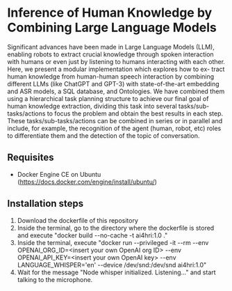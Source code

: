 # Inference of Human Knowledge by Combining Large Language Models

Significant advances have been made in Large Language Models (LLM), enabling robots to extract crucial knowledge through spoken interaction with humans or even just by listening to humans interacting with each other. Here, we present a modular implementation which explores how to ex-
tract human knowledge from human-human speech interaction by combining different LLMs (like ChatGPT and GPT-3) with state-of-the-art embedding and ASR models, a SQL database, and Ontologies. We have combined them using a hierarchical task planning structure to achieve our final goal of human
knowledge extraction, dividing this task into several tasks/sub- tasks/actions to focus the problem and obtain the best results in each step. These tasks/sub-tasks/actions can be combined in series or in parallel and include, for example, the recognition of the agent (human, robot, etc) roles to differentiate them and the detection of the topic of conversation.

## Requisites

- Docker Engine CE on Ubuntu (https://docs.docker.com/engine/install/ubuntu/)

## Installation steps

1. Download the dockerfile of this repository
2. Inside the terminal, go to the directory where the dockerfile is stored and execute "docker build --no-cache -t ai4hri:1.0 ."
3. Inside the terminal, execute "docker run --privileged -it --rm --env OPENAI_ORG_ID=&lt;insert your own OpenAI org ID&gt; --env OPENAI_API_KEY=&lt;insert your own OpenAI key&gt; --env LANGUAGE_WHISPER='en' --device /dev/snd:/dev/snd ai4hri:1.0"
4. Wait for the message "Node whisper initialized. Listening..." and start talking to the microphone.

